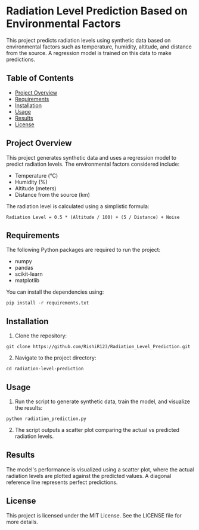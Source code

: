 
# Radiation Level Prediction Based on Environmental Factors

This project predicts radiation levels using synthetic data based on environmental factors such as temperature, humidity, altitude, and distance from the source. A regression model is trained on this data to make predictions.

## Table of Contents

- [Project Overview](#project-overview)
- [Requirements](#requirements)
- [Installation](#installation)
- [Usage](#usage)
- [Results](#results)
- [License](#license)

## Project Overview

This project generates synthetic data and uses a regression model to predict radiation levels. The environmental factors considered include:
- Temperature (°C)
- Humidity (%)
- Altitude (meters)
- Distance from the source (km)

The radiation level is calculated using a simplistic formula:
```
Radiation Level = 0.5 * (Altitude / 100) + (5 / Distance) + Noise
```

## Requirements

The following Python packages are required to run the project:

- numpy
- pandas
- scikit-learn
- matplotlib

You can install the dependencies using:
```
pip install -r requirements.txt
```

## Installation

1. Clone the repository:
```
git clone https://github.com/RishiR123/Radiation_Level_Prediction.git
```
2. Navigate to the project directory:
```
cd radiation-level-prediction
```

## Usage

1. Run the script to generate synthetic data, train the model, and visualize the results:
```
python radiation_prediction.py
```

2. The script outputs a scatter plot comparing the actual vs predicted radiation levels.

## Results

The model's performance is visualized using a scatter plot, where the actual radiation levels are plotted against the predicted values. A diagonal reference line represents perfect predictions.

## License

This project is licensed under the MIT License. See the LICENSE file for more details.

